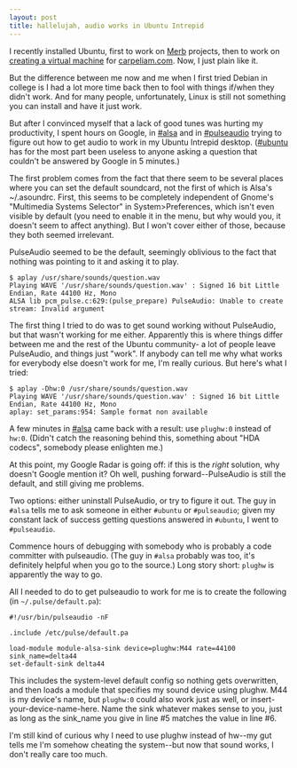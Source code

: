 ```yaml
---
layout: post
title: hallelujah, audio works in Ubuntu Intrepid
---
```


I recently installed Ubuntu, first to work on [Merb](http://www.merbivore.com) projects, then to work on [creating a virtual machine](https://help.ubuntu.com/community/JeOSVMBuilder) for [carpeliam.com](http://www.carpeliam.com). Now, I just plain like it.

But the difference between me now and me when I first tried Debian in college is I had a lot more time back then to fool with things if/when they didn't work. And for many people, unfortunately, Linux is still not something you can install and have it just work.

But after I convinced myself that a lack of good tunes was hurting my productivity, I spent hours on Google, in [#alsa](irc://freenode/#alsa) and in [#pulseaudio](irc://freenode/#pulseaudio) trying to figure out how to get audio to work in my Ubuntu Intrepid desktop. ([#ubuntu](irc://freenode/#ubuntu) has for the most part been useless to anyone asking a question that couldn't be answered by Google in 5 minutes.)

The first problem comes from the fact that there seem to be several places where you can set the default soundcard, not the first of which is Alsa's ~/.asoundrc. First, this seems to be completely independent of Gnome's "Multimedia Systems Selector" in System>Preferences, which isn't even visible by default (you need to enable it in the menu, but why would you, it doesn't seem to affect anything). But I won't cover either of those, because they both seemed irrelevant.

PulseAudio seemed to be the default, seemingly oblivious to the fact that nothing was pointing to it and asking it to play.

    $ aplay /usr/share/sounds/question.wav
    Playing WAVE '/usr/share/sounds/question.wav' : Signed 16 bit Little Endian, Rate 44100 Hz, Mono
    ALSA lib pcm_pulse.c:629:(pulse_prepare) PulseAudio: Unable to create stream: Invalid argument

The first thing I tried to do was to get sound working without PulseAudio, but that wasn't working for me either. Apparently this is where things differ between me and the rest of the Ubuntu community- a lot of people leave PulseAudio, and things just "work". If anybody can tell me why what works for everybody else doesn't work for me, I'm really curious. But here's what I tried:

    $ aplay -Dhw:0 /usr/share/sounds/question.wav
    Playing WAVE '/usr/share/sounds/question.wav' : Signed 16 bit Little Endian, Rate 44100 Hz, Mono
    aplay: set_params:954: Sample format non available

A few minutes in [#alsa](irc://freenode/#alsa) came back with a result: use ``plughw:0`` instead of ``hw:0``. (Didn't catch the reasoning behind this, something about "HDA codecs", somebody please enlighten me.)

At this point, my Google Radar is going off: if this is the _right_ solution, why doesn't Google mention it? Oh well, pushing forward--PulseAudio is still the default, and still giving me problems.

Two options: either uninstall PulseAudio, or try to figure it out. The guy in ``#alsa`` tells me to ask someone in either ``#ubuntu`` or ``#pulseaudio``; given my constant lack of success getting questions answered in ``#ubuntu``, I went to ``#pulseaudio``.

Commence hours of debugging with somebody who is probably a code committer with pulseaudio. (The guy in ``#alsa`` probably was too, it's definitely helpful when you go to the source.) Long story short: ``plughw`` is apparently the way to go.

All I needed to do to get pulseaudio to work for me is to create the following (in ``~/.pulse/default.pa``):

    #!/usr/bin/pulseaudio -nF

    .include /etc/pulse/default.pa

    load-module module-alsa-sink device=plughw:M44 rate=44100 sink_name=delta44
    set-default-sink delta44

This includes the system-level default config so nothing gets overwritten, and then loads a module that specifies my sound device using plughw. M44 is my device's name, but ``plughw:0`` could also work just as well, or insert-your-device-name-here. Name the sink whatever makes sense to you, just as long as the sink_name you give in line #5 matches the value in line #6.

I'm still kind of curious why I need to use plughw instead of hw--my gut tells me I'm somehow cheating the system--but now that sound works, I don't really care too much.
